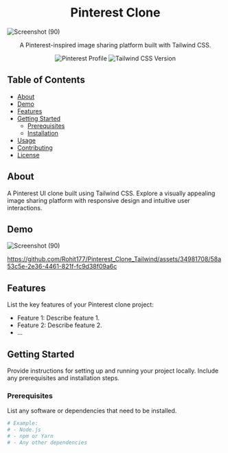 
<h1 align="center">Pinterest Clone</h1>


![Screenshot (90)](https://github.com/Rohit177/Pinterest_Clone_Tailwind/assets/34981708/eac3c3e2-714f-4bcc-8ed8-fb2b2f984b26)

<p align="center">
  A Pinterest-inspired image sharing platform built with Tailwind CSS.
</p>

<!-- Add badges, if applicable -->
<p align="center">
   <img src="https://img.shields.io/badge/Pinterest-%E2%9C%93-BD081C?style=for-the-badge&logo=pinterest" alt="Pinterest Profile">

<img src="https://img.shields.io/badge/Tailwind%20CSS-3.3.3-38B2AC?style=for-the-badge&logo=tailwind-css" alt="Tailwind CSS Version">
</p>

## Table of Contents

- [About](#about)
- [Demo](#demo)
- [Features](#features)
- [Getting Started](#getting-started)
  - [Prerequisites](#prerequisites)
  - [Installation](#installation)
- [Usage](#usage)
- [Contributing](#contributing)
- [License](#license)

## About

A Pinterest UI clone built using Tailwind CSS. Explore a visually appealing image sharing platform with responsive design and intuitive user interactions.

## Demo
![Screenshot (90)](https://github.com/Rohit177/Pinterest_Clone_Tailwind/assets/34981708/148cb0b8-fadf-4f5d-8f93-c983759353ca)


https://github.com/Rohit177/Pinterest_Clone_Tailwind/assets/34981708/58a53c5e-2e36-4461-821f-fc9d38f09a6c



## Features

List the key features of your Pinterest clone project:

- Feature 1: Describe feature 1.
- Feature 2: Describe feature 2.
- ...

## Getting Started

Provide instructions for setting up and running your project locally. Include any prerequisites and installation steps.

### Prerequisites

List any software or dependencies that need to be installed.

```bash
# Example:
# - Node.js
# - npm or Yarn
# - Any other dependencies
